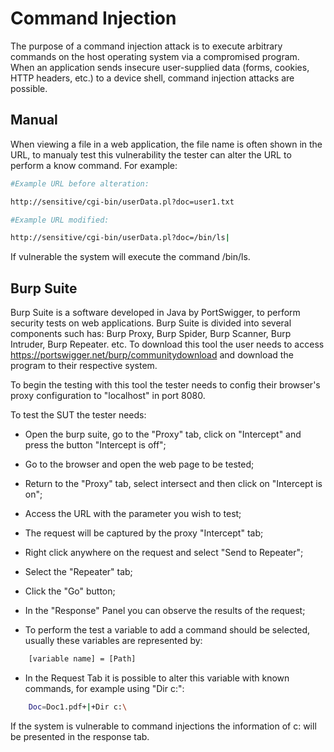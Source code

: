 # Command Injection

The purpose of a command injection attack is to execute arbitrary commands on the host operating system via a compromised program.
When an application sends insecure user-supplied data (forms, cookies, HTTP headers, etc.) to a device shell, command injection attacks are possible. 

## Manual

When viewing a file in a web application, the file name is often shown in the URL, to manualy test this vulnerability the tester can alter the URL to perform a know command. For example:
 ``` bash
#Example URL before alteration:

http://sensitive/cgi-bin/userData.pl?doc=user1.txt

#Example URL modified:

http://sensitive/cgi-bin/userData.pl?doc=/bin/ls|

```

If vulnerable the system will execute the command /bin/ls.

## Burp Suite
Burp Suite is a software developed in Java by PortSwigger, to perform security tests on web applications. Burp Suite is divided into several components such has: Burp Proxy, Burp Spider, Burp Scanner, Burp Intruder, Burp Repeater. etc.
To download this tool the user needs to access https://portswigger.net/burp/communitydownload and download the program to their respective system.


To begin the testing with this tool the tester needs to config their browser's proxy configuration to "localhost" in port 8080.


To test the SUT the tester needs:

* Open the burp suite, go to the "Proxy" tab, click on "Intercept" and press the button "Intercept is off";
* Go to the browser and open the web page to be tested;

* Return to the "Proxy" tab, select intersect and then click on "Intercept is on";

* Access the URL with the parameter you wish to test;

* The request will be captured by the proxy "Intercept" tab;

* Right click anywhere on the request and select "Send to Repeater";

* Select the "Repeater" tab;

* Click the "Go" button;

* In the "Response" Panel you can observe the results of the request;

* To perform the test a variable to add a command should be selected, usually these variables are represented by:
```HTML
    [variable name] = [Path]
```

* In the Request Tab it is possible to alter this variable with known commands, for example using "Dir c:\": 
``` bash
    Doc=Doc1.pdf+|+Dir c:\
```

If the system is vulnerable to command injections the information of c: will be presented in the response tab.